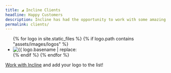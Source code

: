 ```yaml
---
title: ◢ Incline Clients
headline: Happy Customers
description: Incline has had the opportunity to work with some amazing clients, large and small. Incline offers digital consulting services focused around web apps, automation, and optimization.
permalink: clients/
---
```


<ul class="logos">
{% for logo in site.static_files  %}
  {% if logo.path contains "assets/images/logos" %}
   <li><img src="{{ logo.path }}" alt="{{ logo.basename | replace: "_", " " | capitalize }}" /></li>
  {% endif %}
{% endfor %}
</ul>


[Work with Incline](/) and add your logo to the list!
